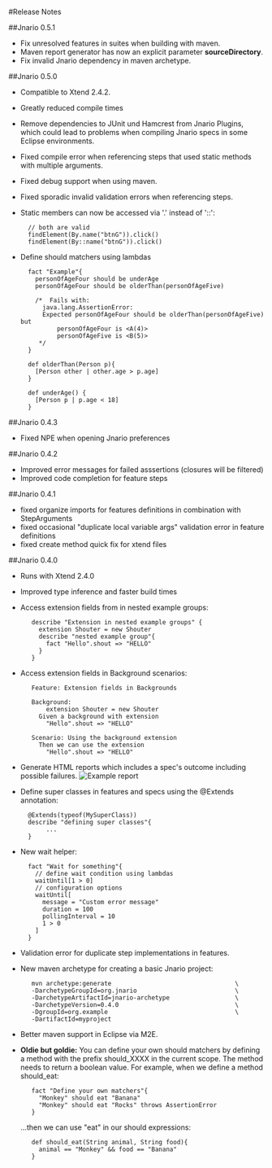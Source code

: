 #Release Notes

##Jnario 0.5.1

* Fix unresolved features in suites when building with maven.
* Maven report generator has now an explicit parameter **sourceDirectory**.
* Fix invalid Jnario dependency in maven archetype.

##Jnario 0.5.0

* Compatible to Xtend 2.4.2.
* Greatly reduced compile times
* Remove dependencies to JUnit und Hamcrest from Jnario Plugins, which could lead to problems when compiling Jnario specs in some Eclipse environments.
* Fixed compile error when referencing steps that used static methods with multiple arguments.
* Fixed debug support when using maven.
* Fixed sporadic invalid validation errors when referencing steps.
* Static members can now be accessed via '.' instead of '::':

        // both are valid
        findElement(By.name("btnG")).click() 
        findElement(By::name("btnG")).click() 

* Define should matchers using lambdas

        fact "Example"{
          personOfAgeFour should be underAge
          personOfAgeFour should be olderThan(personOfAgeFive)
          
          /*  Fails with:
            java.lang.AssertionError: 
            Expected personOfAgeFour should be olderThan(personOfAgeFive) but
                personOfAgeFour is <A(4)>
                personOfAgeFive is <B(5)>
           */
        }
        
        def olderThan(Person p){
          [Person other | other.age > p.age]
        }
        
        def underAge() {
          [Person p | p.age < 18]
        }

##Jnario 0.4.3

- Fixed NPE when opening Jnario preferences

##Jnario 0.4.2

- Improved error messages for failed asssertions (closures will be filtered)
- Improved code completion for feature steps

##Jnario 0.4.1

- fixed organize imports for features definitions in combination with StepArguments
- fixed occasional "duplicate local variable args" validation error in feature definitions 
- fixed create method quick fix for xtend files

##Jnario 0.4.0

* Runs with Xtend 2.4.0
* Improved type inference and faster build times
* Access extension fields from in nested example groups:

         describe "Extension in nested example groups" {
           extension Shouter = new Shouter
           describe "nested example group"{
             fact "Hello".shout => "HELLO"
           }
         }

* Access extension fields in Background scenarios:

         Feature: Extension fields in Backgrounds
 
         Background:
             extension Shouter = new Shouter
           Given a background with extension  
             "Hello".shout => "HELLO"

         Scenario: Using the background extension
           Then we can use the extension 
             "Hello".shout => "HELLO"

* Generate HTML reports which includes a spec's outcome 
including possible failures.
![Example report](http://jnario.org/img/report_error.png)

* Define super classes in features and specs using the @Extends annotation:

        @Extends(typeof(MySuperClass))
        describe "defining super classes"{
             ...
        }

* New wait helper:

        fact "Wait for something"{
          // define wait condition using lambdas 
          waitUntil[1 > 0]
          // configuration options
          waitUntil[
            message = "Custom error message"
            duration = 100
            pollingInterval = 10
            1 > 0
          ]
        }
* Validation error for duplicate step implementations in features.
* New maven archetype for creating a basic Jnario project:

         mvn archetype:generate                                  \
         -DarchetypeGroupId=org.jnario                           \
         -DarchetypeArtifactId=jnario-archetype                  \
         -DarchetypeVersion=0.4.0                                \
         -DgroupId=org.example                                   \
         -DartifactId=myproject

* Better maven support in Eclipse via M2E.
* **Oldie but goldie:** You can define your own should matchers by defining a method with the prefix should_XXXX in the current scope. The method needs to return a boolean value. For example, when we define a method should_eat:
         
         fact "Define your own matchers"{
           "Monkey" should eat "Banana"
           "Monkey" should eat "Rocks" throws AssertionError
         }
     
    ...then we can use "eat" in our should expressions:

         def should_eat(String animal, String food){
           animal == "Monkey" && food == "Banana"
         }


